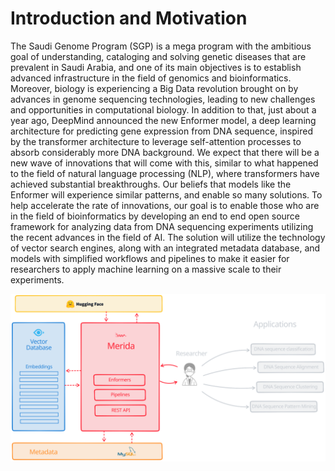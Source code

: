 # Introduction and Motivation
The Saudi Genome Program (SGP) is a mega program with the ambitious goal of understanding, cataloging and solving genetic diseases that are prevalent in Saudi Arabia, and one of its main objectives is to establish advanced infrastructure in the field of genomics and bioinformatics. Moreover, biology is experiencing a Big Data revolution brought on by advances in genome sequencing technologies, leading to new challenges and opportunities in computational biology. In addition to that, just about a year ago, DeepMind announced the new Enformer model, a deep learning architecture for predicting gene expression from DNA sequence, inspired by the transformer architecture to leverage self-attention processes to absorb considerably more DNA background. We expect that there will be a new wave of innovations that will come with this, similar to what happened to the field of natural language processing (NLP), where transformers have achieved substantial breakthroughs. Our beliefs that models like the Enformer will experience similar patterns, and enable so many solutions. To help accelerate the rate of innovations, our goal is to enable those who are in the field of bioinformatics by developing an end to end open source framework for analyzing data from DNA sequencing experiments utilizing the recent advances in the field of AI. The solution will utilize the technology of vector search engines, along with an integrated metadata database, and models with simplified workflows and pipelines to make it easier for researchers to apply machine learning on a massive scale to their experiments.


<img src="bio-merida-stack.svg" alt="Bio-Merida Stack">

